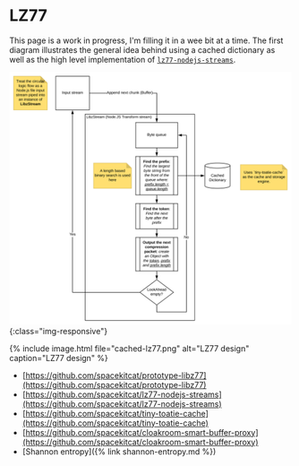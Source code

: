 # LZ77

This page is a work in progress, I'm filling it in a wee bit at a time. The first diagram illustrates the general idea behind using a cached dictionary as well as the high level implementation of [`lz77-nodejs-streams`](https://github.com/spacekitcat/lz77-nodejs-streams).

![A high level overview of this implementation of the LZ77 compression algorithm. It explains that this implementation uses a cached dictionary to optimise the process of finding repeated token prefixes, which is does with the goal of compressing the input stream by eliminating redundancies.](/images/cached-lz77.svg){:class="img-responsive"}

{% include image.html file="cached-lz77.png" alt="LZ77 design" caption="LZ77 design" %}

- [https://github.com/spacekitcat/prototype-libz77](https://github.com/spacekitcat/prototype-libz77)
- [https://github.com/spacekitcat/lz77-nodejs-streams](https://github.com/spacekitcat/lz77-nodejs-streams)
- [https://github.com/spacekitcat/tiny-toatie-cache](https://github.com/spacekitcat/tiny-toatie-cache)
- [https://github.com/spacekitcat/cloakroom-smart-buffer-proxy](https://github.com/spacekitcat/cloakroom-smart-buffer-proxy)
- [Shannon entropy]({% link shannon-entropy.md %})

